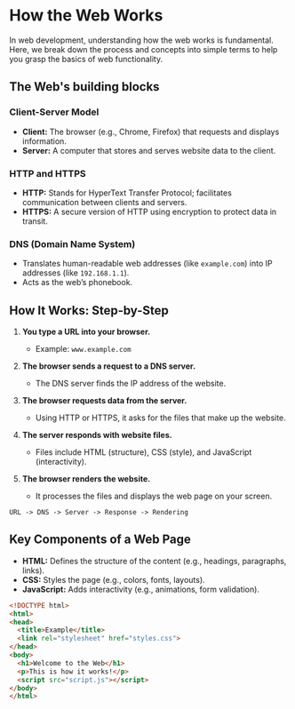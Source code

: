 # How the Web Works

In web development, understanding how the web works is fundamental. Here, we break down the process and concepts into simple terms to help you grasp the basics of web functionality.

## The Web's building blocks

### Client-Server Model
- **Client:** The browser (e.g., Chrome, Firefox) that requests and displays information.
- **Server:** A computer that stores and serves website data to the client.

### HTTP and HTTPS
- **HTTP:** Stands for HyperText Transfer Protocol; facilitates communication between clients and servers.
- **HTTPS:** A secure version of HTTP using encryption to protect data in transit.

### DNS (Domain Name System)
- Translates human-readable web addresses (like `example.com`) into IP addresses (like `192.168.1.1`).
- Acts as the web’s phonebook.

## How It Works: Step-by-Step

1. **You type a URL into your browser.**
   - Example: `www.example.com`

2. **The browser sends a request to a DNS server.**
   - The DNS server finds the IP address of the website.

3. **The browser requests data from the server.**
   - Using HTTP or HTTPS, it asks for the files that make up the website.

4. **The server responds with website files.**
   - Files include HTML (structure), CSS (style), and JavaScript (interactivity).

5. **The browser renders the website.**
   - It processes the files and displays the web page on your screen.

```plaintext
URL -> DNS -> Server -> Response -> Rendering
```

## Key Components of a Web Page

- **HTML:** Defines the structure of the content (e.g., headings, paragraphs, links).
- **CSS:** Styles the page (e.g., colors, fonts, layouts).
- **JavaScript:** Adds interactivity (e.g., animations, form validation).

```html
<!DOCTYPE html>
<html>
<head>
  <title>Example</title>
  <link rel="stylesheet" href="styles.css">
</head>
<body>
  <h1>Welcome to the Web</h1>
  <p>This is how it works!</p>
  <script src="script.js"></script>
</body>
</html>
```
